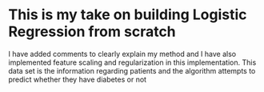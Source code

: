# This is my take on building Logistic Regression from scratch
I have added comments to clearly explain my method and I have also implemented feature scaling and regularization in this implementation. This data set is the information regarding patients and the algorithm attempts to predict whether they have diabetes or not

